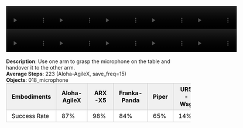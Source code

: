 <!DOCTYPE html>
<html lang="en">
<body>
    <div style="display: flex;">
        <video src="./task_video_clean/handover_mic/aloha-agilex_head.mp4" controls loop muted autoplay style="width: 25%;"></video>
        <video src="./task_video_clean/handover_mic/franka-panda_head.mp4" controls loop muted autoplay style="width: 25%;"></video>
        <video src="./task_video_clean/handover_mic/ARX-X5_head.mp4" controls loop muted autoplay style="width: 25%;"></video>
        <video src="./task_video_clean/handover_mic/piper_head.mp4" controls loop muted autoplay style="width: 25%;"></video>
        <video src="./task_video_clean/handover_mic/ur5-wsg_head.mp4" controls loop muted autoplay style="width: 25%;"></video>
    </div>
    <div style="display: flex;">
        <video src="./task_video_clean/handover_mic/aloha-agilex_world.mp4" controls loop muted autoplay style="width: 25%;"></video>
        <video src="./task_video_clean/handover_mic/franka-panda_world.mp4" controls loop muted autoplay style="width: 25%;"></video>
        <video src="./task_video_clean/handover_mic/ARX-X5_world.mp4" controls loop muted autoplay style="width: 25%;"></video>
        <video src="./task_video_clean/handover_mic/piper_world.mp4" controls loop muted autoplay style="width: 25%;"></video>
        <video src="./task_video_clean/handover_mic/ur5-wsg_world.mp4" controls loop muted autoplay style="width: 25%;"></video>
    </div>
    <br><b>Description</b>: Use one arm to grasp the microphone on the table and handover it to the other arm.<br>
    <b>Average Steps</b>: 223 (Aloha-AgileX, save_freq=15)<br>
    <b>Objects</b>: 018_microphone<br>
    <table style="margin:0 auto;border-collapse:collapse;width:auto;min-width:180px;background-color:white;">
        <thead>
            <tr style="background:#f0f0f0;">
                <th style="border:1px solid #ccc;padding:6px 14px;color:black;">Embodiments</th>
                <th style="border:1px solid #ccc;padding:6px 14px;color:black;">Aloha-AgileX</th>
                <th style="border:1px solid #ccc;padding:6px 14px;color:black;">ARX-X5</th>
                <th style="border:1px solid #ccc;padding:6px 14px;color:black;">Franka-Panda</th>
                <th style="border:1px solid #ccc;padding:6px 14px;color:black;">Piper</th>
                <th style="border:1px solid #ccc;padding:6px 14px;color:black;">UR5-Wsg</th>
            </tr>
        </thead>
        <tbody>
            <tr style="background:white;">
                <td style="border:1px solid #ccc;padding:6px 14px;color:black;">Success Rate</td>
                <td style="border:1px solid #ccc;padding:6px 14px;color:black;">87%</td>
                <td style="border:1px solid #ccc;padding:6px 14px;color:black;">98%</td>
                <td style="border:1px solid #ccc;padding:6px 14px;color:black;">84%</td>
                <td style="border:1px solid #ccc;padding:6px 14px;color:black;">65%</td>
                <td style="border:1px solid #ccc;padding:6px 14px;color:black;">14%</td>
            </tr>
        </tbody>
    </table>
</body>
</html>
